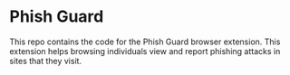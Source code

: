 # Phish Guard

This repo contains the code for the Phish Guard browser extension. This extension helps browsing individuals view and report phishing attacks in sites that they visit.
